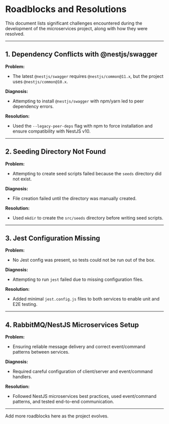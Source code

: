 # Roadblocks and Resolutions

This document lists significant challenges encountered during the development of the microservices project, along with how they were resolved.

---

## 1. Dependency Conflicts with @nestjs/swagger
**Problem:**
- The latest `@nestjs/swagger` requires `@nestjs/common@11.x`, but the project uses `@nestjs/common@10.x`.

**Diagnosis:**
- Attempting to install `@nestjs/swagger` with npm/yarn led to peer dependency errors.

**Resolution:**
- Used the `--legacy-peer-deps` flag with npm to force installation and ensure compatibility with NestJS v10.

---

## 2. Seeding Directory Not Found
**Problem:**
- Attempting to create seed scripts failed because the `seeds` directory did not exist.

**Diagnosis:**
- File creation failed until the directory was manually created.

**Resolution:**
- Used `mkdir` to create the `src/seeds` directory before writing seed scripts.

---

## 3. Jest Configuration Missing
**Problem:**
- No Jest config was present, so tests could not be run out of the box.

**Diagnosis:**
- Attempting to run `jest` failed due to missing configuration files.

**Resolution:**
- Added minimal `jest.config.js` files to both services to enable unit and E2E testing.

---

## 4. RabbitMQ/NestJS Microservices Setup
**Problem:**
- Ensuring reliable message delivery and correct event/command patterns between services.

**Diagnosis:**
- Required careful configuration of client/server and event/command handlers.

**Resolution:**
- Followed NestJS microservices best practices, used event/command patterns, and tested end-to-end communication.

---

Add more roadblocks here as the project evolves.
